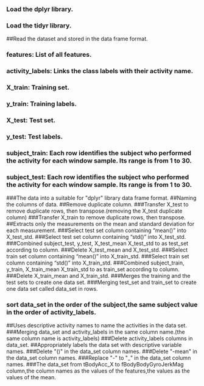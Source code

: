 ### Load the dplyr library.
### Load the tidyr library.
##Read the dataset and stored in the data frame format.
### features: List of all features.
### activity_labels: Links the class labels with their activity name.
### X_train: Training set.
### y_train: Training labels.
### X_test: Test set.
### y_test: Test labels.
### subject_train: Each row identifies the subject who performed the activity for each window sample. Its range is from 1 to 30.
### subject_test: Each row identifies the subject who performed the activity for each window sample. Its range is from 1 to 30.
###The data into a suitable for "dplyr" library data frame format.
##Naming the columns of data.
##Remove duplicate column.
###Transfer X_test to remove duplicate rows, then transpose.(removing the X_test duplicate column)
###Transfer X_train to remove duplicate rows, then transpose.
##Extracts only the measurements on the mean and standard deviation for each measurement. 
###Select test set column containing “mean()” into X_test_std.
###Select test set column containing “std()” into X_test_std.
###Combined subject_test, y_test, X_test_mean X_test_std to as test_set according to column.
###Delete X_test_mean and X_test_std.
###Select train set column containing “mean()” into X_train_std.
###Select train set column containing “std()” into X_train_std.
###Combined subject_train, y_train, X_train_mean X_train_std to as train_set according to column.
###Delete X_train_mean and X_train_std.
###Merges the training and the test sets to create one data set.
###Merging test_set and train_set to create one data set called data_set in rows.
### sort data_set in the order of the subject,the same subject value in the order of activity_labels.
##Uses descriptive activity names to name the activities in the data set.
###Merging data_set and activity_labels in the same column name.(the same column name is activity_labels)
###Delete activity_labels columns in data_set.
##Appropriately labels the data set with descriptive variable names. 
###Delete "()" in the data_set column names.
###Delete "-mean" in the data_set column names.
###Replace "-" to "_" in the data_set column names.
###The data_set from tBodyAcc_X to fBodyBodyGyroJerkMag column,the column names as the values of the features,the values as the values of the mean.

